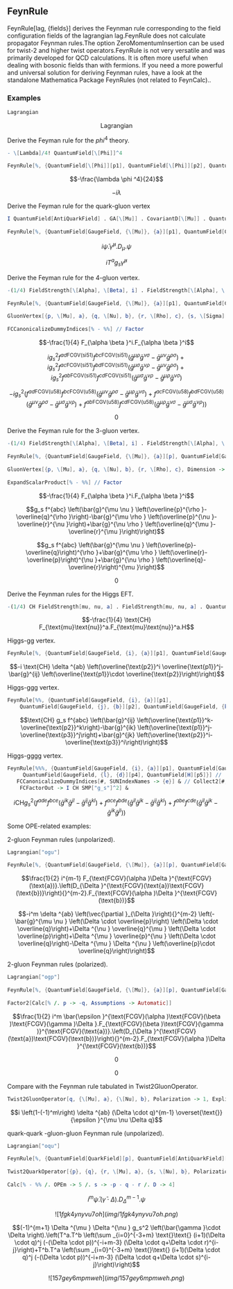 ##  FeynRule 

FeynRule[lag, {fields}] derives the Feynman rule corresponding to the field configuration $\text{fields}$ of the lagrangian $\text{lag}$.FeynRule does not calculate propagator Feynman rules.The option ZeroMomentumInsertion can be used for twist-2 and higher twist operators.FeynRule is not very versatile and was primarily developed for QCD calculations. It is often more useful when dealing with bosonic fields than with fermions. If you need a more powerful and universal solution for deriving Feynman rules, have a look at the standalone Mathematica Package FeynRules (not related to FeynCalc)..

###  Examples 

```mathematica
Lagrangian

```

$$\text{Lagrangian}$$

Derive the Feyman rule for the $phi ^4$ theory.

```mathematica
- \[Lambda]/4! QuantumField[\[Phi]]^4 
 
FeynRule[%, {QuantumField[\[Phi]][p1], QuantumField[\[Phi]][p2], QuantumField[\[Phi]][p3], QuantumField[\[Phi]][p4]}]
```

$$-\frac{\lambda  \phi ^4}{24}$$

$$-i \lambda$$

Derive the Feyman rule for the quark-gluon vertex

```mathematica
I QuantumField[AntiQuarkField] . GA[\[Mu]] . CovariantD[\[Mu]] . QuantumField[QuarkField] 
 
FeynRule[%, {QuantumField[GaugeField, {\[Mu]}, {a}][p1], QuantumField[QuarkField][p2], QuantumField[AntiQuarkField][p3]}]
```

$$i \bar{\psi }.\bar{\gamma }^{\mu }.D_{\mu }.\psi$$

$$i T^a g_s \bar{\gamma }^{\mu }$$

Derive the Feyman rule for the 4-gluon vertex.

```mathematica
-(1/4) FieldStrength[\[Alpha], \[Beta], i] . FieldStrength[\[Alpha], \[Beta], i] 
 
FeynRule[%, {QuantumField[GaugeField, {\[Mu]}, {a}][p1], QuantumField[GaugeField, {\[Nu]}, {b}][p2], QuantumField[GaugeField, {\[Rho]}, {c}][p3], QuantumField[GaugeField, {\[Sigma]}, {d}][p4]}] 
 
GluonVertex[{p, \[Mu], a}, {q, \[Nu], b}, {r, \[Rho], c}, {s, \[Sigma], d}, Dimension -> 4, Explicit -> True] 
 
FCCanonicalizeDummyIndices[% - %%] // Factor
```

$$-\frac{1}{4} F_{\alpha \beta }^i.F_{\alpha \beta }^i$$

$$i g_s^2 f^{ad\text{FCGV}(\text{si51})} f^{bc\text{FCGV}(\text{si51})} \left(\bar{g}^{\mu \rho } \bar{g}^{\nu \sigma }-\bar{g}^{\mu \nu } \bar{g}^{\rho \sigma }\right)+i g_s^2 f^{ac\text{FCGV}(\text{si51})} f^{bd\text{FCGV}(\text{si51})} \left(\bar{g}^{\mu \sigma } \bar{g}^{\nu \rho }-\bar{g}^{\mu \nu } \bar{g}^{\rho \sigma }\right)+i g_s^2 f^{ab\text{FCGV}(\text{si51})} f^{cd\text{FCGV}(\text{si51})} \left(\bar{g}^{\mu \sigma } \bar{g}^{\nu \rho }-\bar{g}^{\mu \rho } \bar{g}^{\nu \sigma }\right)$$

$$-i g_s^2 \left(f^{ad\text{FCGV}(\text{u58})} f^{bc\text{FCGV}(\text{u58})} \left(\bar{g}^{\mu \nu } \bar{g}^{\rho \sigma }-\bar{g}^{\mu \rho } \bar{g}^{\nu \sigma }\right)+f^{ac\text{FCGV}(\text{u58})} f^{bd\text{FCGV}(\text{u58})} \left(\bar{g}^{\mu \nu } \bar{g}^{\rho \sigma }-\bar{g}^{\mu \sigma } \bar{g}^{\nu \rho }\right)+f^{ab\text{FCGV}(\text{u58})} f^{cd\text{FCGV}(\text{u58})} \left(\bar{g}^{\mu \rho } \bar{g}^{\nu \sigma }-\bar{g}^{\mu \sigma } \bar{g}^{\nu \rho }\right)\right)$$

$$0$$

Derive the Feyman rule for the 3-gluon vertex.

```mathematica
-(1/4) FieldStrength[\[Alpha], \[Beta], i] . FieldStrength[\[Alpha], \[Beta], i] 
 
FeynRule[%, {QuantumField[GaugeField, {\[Mu]}, {a}][p], QuantumField[GaugeField, {\[Nu]}, {b}][q], QuantumField[GaugeField, {\[Rho]}, {c}][r]}] 
 
GluonVertex[{p, \[Mu], a}, {q, \[Nu], b}, {r, \[Rho], c}, Dimension -> 4, Explicit -> True] 
 
ExpandScalarProduct[% - %%] // Factor
```

$$-\frac{1}{4} F_{\alpha \beta }^i.F_{\alpha \beta }^i$$

$$g_s f^{abc} \left(\bar{g}^{\mu \nu } \left(\overline{p}^{\rho }-\overline{q}^{\rho }\right)-\bar{g}^{\mu \rho } \left(\overline{p}^{\nu }-\overline{r}^{\nu }\right)+\bar{g}^{\nu \rho } \left(\overline{q}^{\mu }-\overline{r}^{\mu }\right)\right)$$

$$g_s f^{abc} \left(\bar{g}^{\mu \nu } \left(\overline{p}-\overline{q}\right)^{\rho }+\bar{g}^{\mu \rho } \left(\overline{r}-\overline{p}\right)^{\nu }+\bar{g}^{\nu \rho } \left(\overline{q}-\overline{r}\right)^{\mu }\right)$$

$$0$$

Derive the Feynman rules for the Higgs EFT.

```mathematica
-(1/4) CH FieldStrength[mu, nu, a] . FieldStrength[mu, nu, a] . QuantumField[H]
```

$$-\frac{1}{4} \text{CH} F_{\text{mu}\text{nu}}^a.F_{\text{mu}\text{nu}}^a.H$$

Higgs-gg vertex.

```mathematica
FeynRule[%, {QuantumField[GaugeField, {i}, {a}][p1], QuantumField[GaugeField, {j}, {b}][p2], QuantumField[H][p3]}]
```

$$-i \text{CH} \delta ^{ab} \left(\overline{\text{p2}}^i \overline{\text{p1}}^j-\bar{g}^{ij} \left(\overline{\text{p1}}\cdot \overline{\text{p2}}\right)\right)$$

Higgs-ggg vertex.

```mathematica
FeynRule[%%, {QuantumField[GaugeField, {i}, {a}][p1], 
   	QuantumField[GaugeField, {j}, {b}][p2], QuantumField[GaugeField, {k}, {c}][p3], QuantumField[H][p4]}] // Simplify
```

$$\text{CH} g_s f^{abc} \left(\bar{g}^{ij} \left(\overline{\text{p1}}^k-\overline{\text{p2}}^k\right)-\bar{g}^{ik} \left(\overline{\text{p1}}^j-\overline{\text{p3}}^j\right)+\bar{g}^{jk} \left(\overline{\text{p2}}^i-\overline{\text{p3}}^i\right)\right)$$

Higgs-gggg vertex.

```mathematica
FeynRule[%%%, {QuantumField[GaugeField, {i}, {a}][p1], QuantumField[GaugeField, {j}, {b}][p2], QuantumField[GaugeField, {k}, {c}][p3], 
     QuantumField[GaugeField, {l}, {d}][p4], QuantumField[H][p5]}] // 
   FCCanonicalizeDummyIndices[#, SUNIndexNames -> {e}] & // Collect2[#, SUNF, 
    FCFactorOut -> I CH SMP["g_s"]^2] &
```

$$i \text{CH} g_s^2 \left(f^{ade} f^{bce} \left(\bar{g}^{ik} \bar{g}^{jl}-\bar{g}^{ij} \bar{g}^{kl}\right)+f^{ace} f^{bde} \left(\bar{g}^{il} \bar{g}^{jk}-\bar{g}^{ij} \bar{g}^{kl}\right)+f^{abe} f^{cde} \left(\bar{g}^{il} \bar{g}^{jk}-\bar{g}^{ik} \bar{g}^{jl}\right)\right)$$

Some OPE-related examples:

2-gluon Feynman rules (unpolarized).

```mathematica
Lagrangian["ogu"] 
 
FeynRule[%, {QuantumField[GaugeField, {\[Mu]}, {a}][p], QuantumField[GaugeField, {\[Nu]}, {b}][q]}, ZeroMomentumInsertion -> False] // Factor
```

$$\frac{1}{2} i^{m-1} F_{\text{FCGV}(\alpha )\Delta }^{\text{FCGV}(\text{a})}.\left(D_{\Delta }^{\text{FCGV}(\text{a})\text{FCGV}(\text{b})}\right){}^{m-2}.F_{\text{FCGV}(\alpha )\Delta }^{\text{FCGV}(\text{b})}$$

$$-i^m \delta ^{ab} \left(\vec{\partial }_{\Delta }\right){}^{m-2} \left(-\bar{g}^{\mu \nu } \left(\Delta \cdot \overline{p}\right) \left(\Delta \cdot \overline{q}\right)+\Delta ^{\nu } \overline{q}^{\mu } \left(\Delta \cdot \overline{p}\right)+\Delta ^{\mu } \overline{p}^{\nu } \left(\Delta \cdot \overline{q}\right)-\Delta ^{\mu } \Delta ^{\nu } \left(\overline{p}\cdot \overline{q}\right)\right)$$

2-gluon Feynman rules (polarized).

```mathematica
Lagrangian["ogp"] 
 
FeynRule[%, {QuantumField[GaugeField, {\[Mu]}, {a}][p], QuantumField[GaugeField, {\[Nu]}, {b}][q]}, ZeroMomentumInsertion -> False] // Factor 
 
Factor2[Calc[% /. p -> -q, Assumptions -> Automatic]]
```

$$\frac{1}{2} i^m \bar{\epsilon }^{\text{FCGV}(\alpha )\text{FCGV}(\beta )\text{FCGV}(\gamma )\Delta }.F_{\text{FCGV}(\beta )\text{FCGV}(\gamma )}^{\text{FCGV}(\text{a})}.\left(D_{\Delta }^{\text{FCGV}(\text{a})\text{FCGV}(\text{b})}\right){}^{m-2}.F_{\text{FCGV}(\alpha )\Delta }^{\text{FCGV}(\text{b})}$$

$$0$$

$$0$$

Compare with the Feynman rule tabulated in Twist2GluonOperator.

```mathematica
Twist2GluonOperator[q, {\[Mu], a}, {\[Nu], b}, Polarization -> 1, Explicit -> True]
```

$$i \left(1-(-1)^m\right) \delta ^{ab} (\Delta \cdot q)^{m-1} \overset{\text{}}{\epsilon }^{\mu \nu \Delta q}$$

quark-quark -gluon-gluon Feynman rule (unpolarized).

```mathematica
Lagrangian["oqu"] 
 
FeynRule[%, {QuantumField[QuarkField][p], QuantumField[AntiQuarkField][q], QuantumField[GaugeField, {\[Mu]}, {a}][r], QuantumField[GaugeField, {\[Nu]}, {b}][s]}, ZeroMomentumInsertion -> True, InitialFunction -> Identity] 
 
Twist2QuarkOperator[{p}, {q}, {r, \[Mu], a}, {s, \[Nu], b}, Polarization -> 0] 
 
Calc[% - %% /. OPEm -> 5 /. s -> -p - q - r /. D -> 4]
```

$$i^m \bar{\psi }.\left(\bar{\gamma }\cdot \Delta \right).D_{\Delta }{}^{m-1}.\psi$$

$$![1fgk4ynyvu7oh](img/1fgk4ynyvu7oh.png)$$

$$(-1)^{m+1} \Delta ^{\mu } \Delta ^{\nu } g_s^2 \left(\bar{\gamma }\cdot \Delta \right).\left(T^a.T^b \left(\sum _{i=0}^{-3+m} \text{}\text{} (i+1)(\Delta \cdot q)^j (-(\Delta \cdot p))^{-i+m-3} (\Delta \cdot q+\Delta \cdot r)^{i-j}\right)+T^b.T^a \left(\sum _{i=0}^{-3+m} \text{}\text{} (i+1)(\Delta \cdot q)^j (-(\Delta \cdot p))^{-i+m-3} (\Delta \cdot q+\Delta \cdot s)^{i-j}\right)\right)$$

$$![157gey6mpmweh](img/157gey6mpmweh.png)$$